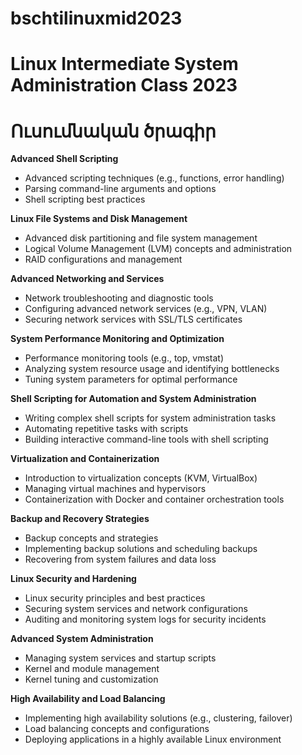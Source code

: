 # bschtilinuxmid2023
Linux Intermediate System Administration Class 2023
====================================================
Ուսումնական ծրագիր
====================================================
**Advanced Shell Scripting**
- Advanced scripting techniques (e.g., functions, error handling)
- Parsing command-line arguments and options
- Shell scripting best practices

**Linux File Systems and Disk Management**
- Advanced disk partitioning and file system management
- Logical Volume Management (LVM) concepts and administration
- RAID configurations and management

**Advanced Networking and Services**
- Network troubleshooting and diagnostic tools
- Configuring advanced network services (e.g., VPN, VLAN)
- Securing network services with SSL/TLS certificates

**System Performance Monitoring and Optimization**
- Performance monitoring tools (e.g., top, vmstat)
- Analyzing system resource usage and identifying bottlenecks
- Tuning system parameters for optimal performance

**Shell Scripting for Automation and System Administration**
- Writing complex shell scripts for system administration tasks
- Automating repetitive tasks with scripts
- Building interactive command-line tools with shell scripting

**Virtualization and Containerization**
- Introduction to virtualization concepts (KVM, VirtualBox)
- Managing virtual machines and hypervisors
- Containerization with Docker and container orchestration tools

**Backup and Recovery Strategies**
- Backup concepts and strategies
- Implementing backup solutions and scheduling backups
- Recovering from system failures and data loss

**Linux Security and Hardening**
- Linux security principles and best practices
- Securing system services and network configurations
- Auditing and monitoring system logs for security incidents

**Advanced System Administration**
- Managing system services and startup scripts
- Kernel and module management
- Kernel tuning and customization

**High Availability and Load Balancing**
- Implementing high availability solutions (e.g., clustering, failover)
- Load balancing concepts and configurations
- Deploying applications in a highly available Linux environment

